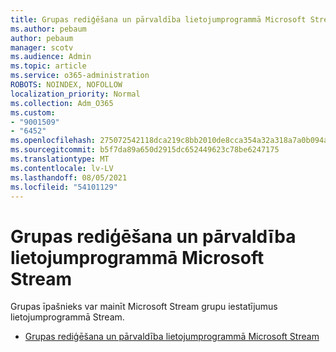 ```yaml
---
title: Grupas rediģēšana un pārvaldība lietojumprogrammā Microsoft Stream
ms.author: pebaum
author: pebaum
manager: scotv
ms.audience: Admin
ms.topic: article
ms.service: o365-administration
ROBOTS: NOINDEX, NOFOLLOW
localization_priority: Normal
ms.collection: Adm_O365
ms.custom:
- "9001509"
- "6452"
ms.openlocfilehash: 275072542118dca219c8bb2010de8cca354a32a318a7a0b094a3ec77bedcbadc
ms.sourcegitcommit: b5f7da89a650d2915dc652449623c78be6247175
ms.translationtype: MT
ms.contentlocale: lv-LV
ms.lasthandoff: 08/05/2021
ms.locfileid: "54101129"
---
```

# <a name="edit-and-manage-a-group-in-microsoft-stream"></a>Grupas rediģēšana un pārvaldība lietojumprogrammā Microsoft Stream

Grupas īpašnieks var mainīt Microsoft Stream grupu iestatījumus lietojumprogrammā Stream.  

- [Grupas rediģēšana un pārvaldība lietojumprogrammā Microsoft Stream](https://docs.microsoft.com/stream/portal-manage-groups)
